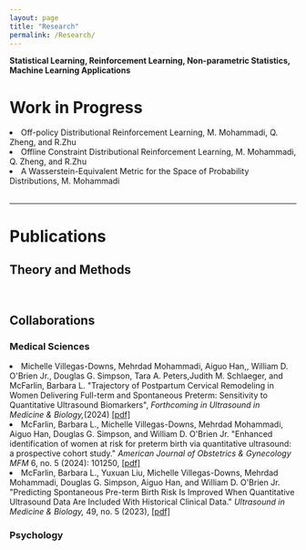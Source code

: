 ```yaml
---
layout: page
title: "Research"
permalink: /Research/
---
```

**Statistical Learning, Reinforcement Learning, Non-parametric Statistics, Machine Learning Applications**
<br/>

<html>
<body>

<h1>Work in Progress</h1>
<li> Off-policy Distributional Reinforcement Learning, M. Mohammadi, Q. Zheng, and R.Zhu</li>
<li> Offline Constraint Distributional Reinforcement Learning, M. Mohammadi, Q. Zheng, and R.Zhu</li>
<li> A Wasserstein-Equivalent Metric for the Space of Probability Distributions, M. Mohammadi</li>
<br/>
<hr />
<h1>Publications</h1>
<h2>Theory and Methods</h2>
<br/>

<h2>Collaborations</h2>
<h3>Medical Sciences</h3>

<li>Michelle Villegas-Downs, Mehrdad Mohammadi, Aiguo Han,, William D. O'Brien Jr., Douglas G. Simpson, Tara A. Peters,Judith M. Schlaeger, and McFarlin, Barbara L. "Trajectory of Postpartum Cervical Remodeling in Women Delivering Full-term and Spontaneous Preterm: Sensitivity to Quantitative Ultrasound Biomarkers", <i>Forthcoming in Ultrasound in Medicine & Biology,</i>(2024) <a href="https://www.sciencedirect.com/science/article/pii/S0301562924002618" target="_blank"> [pdf]</a></li>

<li>McFarlin, Barbara L., Michelle Villegas-Downs, Mehrdad Mohammadi, Aiguo Han, Douglas G. Simpson, and William D. O'Brien Jr. "Enhanced identification of women at risk for preterm birth via quantitative ultrasound: a prospective cohort study." <i>American Journal of Obstetrics & Gynecology MFM</i> 6, no. 5 (2024): 101250, <a href="https://www.sciencedirect.com/science/article/abs/pii/S2589933323003920" target="_blank"> [pdf]</a>  </li>

<li>McFarlin, Barbara L., Yuxuan Liu, Michelle Villegas-Downs, Mehrdad Mohammadi, Douglas G. Simpson, Aiguo Han, and William D. O'Brien Jr. "Predicting Spontaneous Pre-term Birth Risk Is Improved When Quantitative Ultrasound Data Are Included With Historical Clinical Data." <i>Ultrasound in Medicine & Biology,</i> 49, no. 5 (2023), <a href="https://www.sciencedirect.com/science/article/abs/pii/S0301562922006834" target="_blank"> [pdf]</a>  </li>

<h3>Psychology</h3>

</body>
</html>
